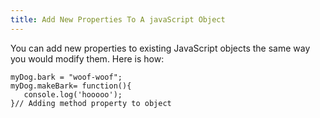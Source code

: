 ```yaml
---
title: Add New Properties To A javaScript Object
---
```

You can add new properties to existing JavaScript objects the same way you would modify them. Here is how:

    myDog.bark = "woof-woof";
    myDog.makeBark= function(){
       console.log('hooooo');
    }// Adding method property to object
